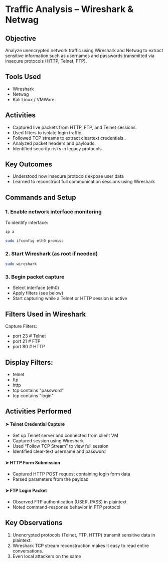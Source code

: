 #  Traffic Analysis – Wireshark & Netwag

##  Objective
Analyze unencrypted network traffic using Wireshark and Netwag to extract sensitive information such as usernames and passwords transmitted via insecure protocols (HTTP, Telnet, FTP).

##  Tools Used
- Wireshark  
- Netwag  
- Kali Linux / VMWare   

##  Activities
- Captured live packets from HTTP, FTP, and Telnet sessions. 
- Used filters to isolate login traffic.
- Followed TCP streams to extract cleartext credentials .
- Analyzed packet headers and payloads.
- Identified security risks in legacy protocols

##  Key Outcomes
- Understood how insecure protocols expose user data  
- Learned to reconstruct full communication sessions using Wireshark


##  Commands and Setup

### 1. Enable network interface monitoring
To identify interface: 
```bash
ip a
```
```bash
sudo ifconfig eth0 promisc
```

### 2. Start Wireshark (as root if needed)
```bash
sudo wireshark
```

### 3. Begin packet capture
- Select interface (eth0)
- Apply filters (see below)
- Start capturing while a Telnet or HTTP session is active

##  Filters Used in Wireshark
Capture Filters:
- port 23      # Telnet
- port 21      # FTP
- port 80      # HTTP

## Display Filters:
- telnet
- ftp
- http
- tcp contains "password"
- tcp contains "login"

##  Activities Performed
#### ➤ Telnet Credential Capture
- Set up Telnet server and connected from client VM
- Captured session using Wireshark
- Used “Follow TCP Stream” to view full session
- Identified clear-text username and password

#### ➤ HTTP Form Submission
- Captured HTTP POST request containing login form data
- Parsed parameters from the payload

#### ➤ FTP Login Packet
- Observed FTP authentication (USER, PASS) in plaintext
- Noted command-response behavior in FTP protocol

##  Key Observations
1. Unencrypted protocols (Telnet, FTP, HTTP) transmit sensitive data in plaintext.
2. Wireshark TCP stream reconstruction makes it easy to read entire conversations.
3. Even local attackers on the same



